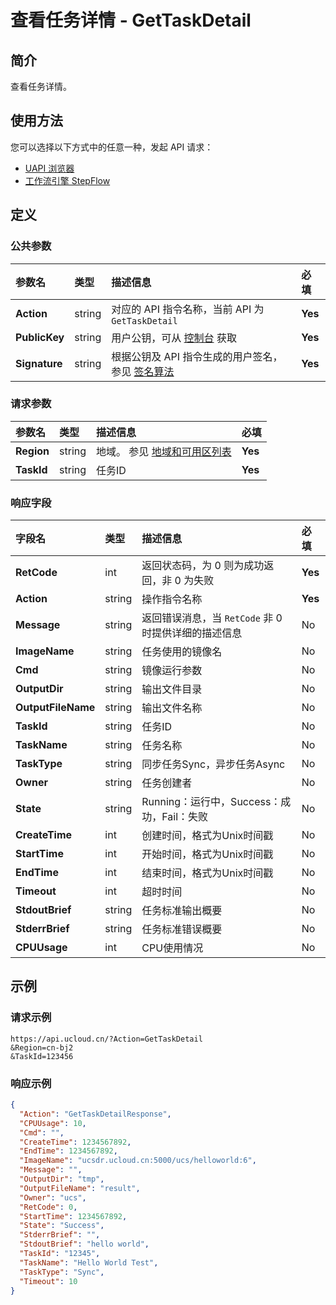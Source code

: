 # 查看任务详情 - GetTaskDetail

## 简介

查看任务详情。






## 使用方法

您可以选择以下方式中的任意一种，发起 API 请求：
- [UAPI 浏览器](https://console.ucloud.cn/uapi/detail?id=GetTaskDetail)
- [工作流引擎 StepFlow](https://console.ucloud.cn/stepflow/manage/)


## 定义

### 公共参数

| 参数名 | 类型 | 描述信息 | 必填 |
|:---|:---|:---|:---|
| **Action**     | string  | 对应的 API 指令名称，当前 API 为 `GetTaskDetail`                        | **Yes** |
| **PublicKey**  | string  | 用户公钥，可从 [控制台](https://console.ucloud.cn/uapi/apikey) 获取                                             | **Yes** |
| **Signature**  | string  | 根据公钥及 API 指令生成的用户签名，参见 [签名算法](api/summary/signature.md)  | **Yes** |

### 请求参数

| 参数名 | 类型 | 描述信息 | 必填 |
|:---|:---|:---|:---|
| **Region** | string | 地域。 参见 [地域和可用区列表](api/summary/regionlist) |**Yes**|
| **TaskId** | string | 任务ID |**Yes**|

### 响应字段

| 字段名 | 类型 | 描述信息 | 必填 |
|:---|:---|:---|:---|
| **RetCode** | int | 返回状态码，为 0 则为成功返回，非 0 为失败 |**Yes**|
| **Action** | string | 操作指令名称 |**Yes**|
| **Message** | string | 返回错误消息，当 `RetCode` 非 0 时提供详细的描述信息 |No|
| **ImageName** | string | 任务使用的镜像名 |No|
| **Cmd** | string | 镜像运行参数 |No|
| **OutputDir** | string | 输出文件目录 |No|
| **OutputFileName** | string | 输出文件名称 |No|
| **TaskId** | string | 任务ID |No|
| **TaskName** | string | 任务名称 |No|
| **TaskType** | string | 同步任务Sync，异步任务Async |No|
| **Owner** | string | 任务创建者 |No|
| **State** | string | Running：运行中，Success：成功，Fail：失败 |No|
| **CreateTime** | int | 创建时间，格式为Unix时间戳 |No|
| **StartTime** | int | 开始时间，格式为Unix时间戳 |No|
| **EndTime** | int | 结束时间，格式为Unix时间戳 |No|
| **Timeout** | int | 超时时间 |No|
| **StdoutBrief** | string | 任务标准输出概要 |No|
| **StderrBrief** | string | 任务标准错误概要 |No|
| **CPUUsage** | int | CPU使用情况 |No|




## 示例

### 请求示例
    
```
https://api.ucloud.cn/?Action=GetTaskDetail
&Region=cn-bj2
&TaskId=123456
```

### 响应示例
    
```json
{
  "Action": "GetTaskDetailResponse",
  "CPUUsage": 10,
  "Cmd": "",
  "CreateTime": 1234567892,
  "EndTime": 1234567892,
  "ImageName": "ucsdr.ucloud.cn:5000/ucs/helloworld:6",
  "Message": "",
  "OutputDir": "tmp",
  "OutputFileName": "result",
  "Owner": "ucs",
  "RetCode": 0,
  "StartTime": 1234567892,
  "State": "Success",
  "StderrBrief": "",
  "StdoutBrief": "hello world",
  "TaskId": "12345",
  "TaskName": "Hello World Test",
  "TaskType": "Sync",
  "Timeout": 10
}
```





